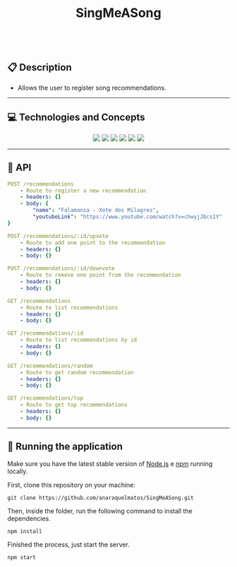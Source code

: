 # <p align = "center"> SingMeASong </p>

<br>
<br>

##  :clipboard: Description

- Allows the user to register song recommendations.

***

## :computer:	 Technologies and Concepts

<div align="center">
	<img src="https://img.shields.io/badge/Node.js-316192?style=for-the-badge&logo=nodedotjs&logoColor=white" >
  <img src="https://img.shields.io/badge/git-000000.svg?style=for-the-badge&logo=git&logoColor=white" >
	<img src="https://img.shields.io/badge/TypeScript-316192?style=for-the-badge&logo=typescript&logoColor=323330" >
	<img src="https://img.shields.io/badge/Express.js-000000?style=for-the-badge&logo=express&logoColor=white" >
	<img src="https://img.shields.io/badge/PostgreSQL-316192?style=for-the-badge&logo=postgresql&logoColor=white" >
  <img src="https://img.shields.io/badge/Prisma-316192?style=for-the-badge&logo=prisma&logoColor=white" >
</div>

***

## :rocket: API

```yml
POST /recommendations
    - Route to register a new recommendation
    - headers: {}
    - body: {
        "name": "Falamansa - Xote dos Milagres",
        "youtubeLink": "https://www.youtube.com/watch?v=chwyjJbcs1Y"
}
```
    
```yml 
POST /recommendations/:id/upvote
    - Route to add one point to the recommendation
    - headers: {}
    - body: {}
```
    
```yml 
POST /recommendations/:id/downvote
    - Route to remove one point from the recommendation
    - headers: {}
    - body: {}
```

```yml
GET /recommendations
    - Route to list recommendations
    - headers: {}
    - body: {}
``` 

```yml
GET /recommendations/:id
    - Route to list recommendations by id
    - headers: {}
    - body: {}
``` 

```yml
GET /recommendations/random
    - Route to get random recommendation
    - headers: {}
    - body: {}
``` 

```yml
GET /recommendations/top
    - Route to get top recommendations
    - headers: {}
    - body: {}
``` 

***

## 🏁 Running the application

Make sure you have the latest stable version of [Node.js](https://nodejs.org/en/download/) e [npm](https://www.npmjs.com/) running locally.

First, clone this repository on your machine:

```
git clone https://github.com/anaraquelmatos/SingMeASong.git
```

Then, inside the folder, run the following command to install the dependencies.

```
npm install
```

Finished the process, just start the server.
```
npm start
```